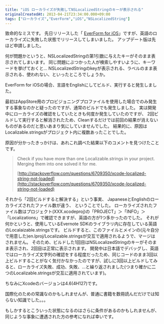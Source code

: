 ```yaml
---
title: "iOS ローカライズが失敗してNSLocalizedStringのキーが表示される"
originalCreatedAt: 2013-04-21T23:34:00.000+09:00
tags: ["ローカライズ","EverForm","iOS","NSLocalizedString"]
---
```

致命的なミスです。
先日リリースした「 [EverForm for iOS](https://itunes.apple.com/jp/app/everform-for-ios/id630680690?mt=8)」ですが、英語のローカライズに失敗した状態でリリースしてしまいました。
アップデート版は先ほど申請しました。
<!--more-->
何が問題かというと、NSLocalizedStringの第1引数に与えたキーがそのまま表示されてしまいます。 同じ問題にぶつかった人が検索しやすいように、キーワードを挙げておくと… NSLocalizedStringのkeyが表示される、ラベルのまま表示される、使われない、といったところでしょうか。

EverForm for iOSの場合、言語をEnglishにしてビルド、実行すると発生しました。

最初はAppStore用のプロビジョニングプロファイルを使用した場合でのみ発生する事象なのかと疑ったのですが、通常のビルドでも発生しました。
実は開発中にローカライズの確認をしていたときも何度か発生していたのですが、 2回ビルドして実行すると解消されたため、Cleanするだけでは前回の結果が消えないものがあるのだと思いあまり気にしていませんでした。 結果的に、原因はLocalizable.stringsがプロジェクト内に複数あったことでした。

原因が分かったきっかけは、あれこれ調べた結果以下のコメントを見つけたことです。

> Check if you have more than one Localizable.strings in your project. Merging them into one solved it for me.
>
> [http://stackoverflow.com/questions/6709350/xcode-localized-string-not-loaded](http://stackoverflow.com/questions/6709350/xcode-localized-string-not-loaded)

それから「2回ビルドすると解決する」という事実、
JapaneseとEnglishのローカライズされたファイル数が違う、
ということでした。
ローカライズされたファイル数はプロジェクト(XXX.xcodeproj)の「PROJECT」＞「INFO」＞「Localizations」で確認できますが、英語の方が1つ多かったのでした。
それが何かというと、使用しているEvernote SDKのライブラリ内に存在している英語のLocalaizable.stringsです。
ビルドすると、このファイルとメインの(元々自分で用意した)en.lproj/Localizable.stringsが交互で適用されるようで、マージはされません。
そのため、ビルドした1回目はNSLocalizedStringのキーがそのまま表示され、2回目は正常に表示されます。
開発中は日本語でデバッグし、英語ではローカライズ文字列の確認をする程度だったため、同じコードのまま3回以上ビルドすることがなく気付かなかったのですが、試しに3回以上ビルドしてみると、ローカライズ失敗、成功、失敗、…と繰り返されました(つまり確かに二つのLocalizable.stringsが交互に適用されています)。

ちなみにXcodeのバージョンは4.6(4H127)です。

国際化のための常識なのかもしれませんが、普通に書籍を数冊読んだだけでは知らない知識でした。。。

もしかするとこういった状態になるのはさらに条件があるのかもしれませんが、
同じような事象に遭遇された方の参考になれば幸いです。
